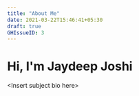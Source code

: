 ```yaml
---
title: "About Me"
date: 2021-03-22T15:46:41+05:30
draft: true
GHIssueID: 3
---
```

# Hi, I'm Jaydeep Joshi

&lt;Insert subject bio here&gt;